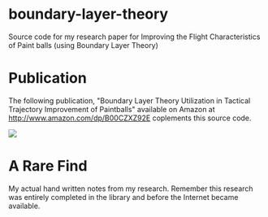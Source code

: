 boundary-layer-theory
=====================

Source code for my research paper for Improving the Flight Characteristics of Paint balls (using Boundary Layer Theory)

Publication
===========

The following publication, "Boundary Layer Theory Utilization in Tactical Trajectory Improvement of Paintballs" available on
Amazon at http://www.amazon.com/dp/B00CZXZ92E coplements this source code.

<img src="http://ecx.images-amazon.com/images/I/41tuVsVlwJL._BO2,204,203,200_PIsitb-sticker-arrow-click,TopRight,35,-76_AA278_PIkin4,BottomRight,-69,22_AA300_SH20_OU01_.jpg">

A Rare Find
===========

My actual hand written notes from my research. Remember this research was entirely completed in the library
and before the Internet became available.

